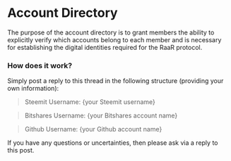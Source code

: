 # Account Directory

The purpose of the account directory is to grant members the ability to explicitly verify which accounts belong to each member and is necessary for establishing the digital identities required for the RaaR protocol.

### How does it work?
Simply post a reply to this thread in the following structure (providing your own information):

> Steemit Username: {your Steemit username}

> Bitshares Username: {your Bitshares account name}

> Github Username: {your Github account name}

If you have any questions or uncertainties, then please ask via a reply to this post.
